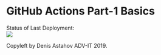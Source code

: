# GitHub Actions Part-1 Basics


Status of Last Deployment:<br>
<img src="https://github.com/SDI-IT/github-actions-part-1-basics/workflows/ADV-IT_SDI-IT_CI_MyGitHubActionsBasics/badge.svg?branch=master"><br>


Copyleft by Denis Astahov ADV-IT 2019.

